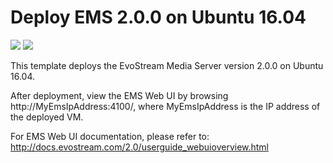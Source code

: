 # Deploy EMS 2.0.0 on Ubuntu 16.04

<a href="https://portal.azure.com/#create/Microsoft.Template/uri/https%3A%2F%2Fraw.githubusercontent.com%2FEvoStream%2Fevostream_addons%2Fmaster%2Fazure_templates%2Fems200_ubuntu1604%2Fazuredeploy.json" target="_blank"><img src="http://azuredeploy.net/deploybutton.png"/></a>
<a href="http://armviz.io/#/?load=https%3A%2F%2Fraw.githubusercontent.com%2FEvoStream%2Fevostream_addons%2Fmaster%2Fazure_templates%2Fems200_ubuntu1604%2Fazuredeploy.json" target="_blank">
    <img src="http://armviz.io/visualizebutton.png"/>
</a>

This template deploys the EvoStream Media Server version 2.0.0 on Ubuntu 16.04.

After deployment, view the EMS Web UI by browsing http://MyEmsIpAddress:4100/, where MyEmsIpAddress is the IP address of the deployed VM.

For EMS Web UI documentation, please refer to:
http://docs.evostream.com/2.0/userguide_webuioverview.html
